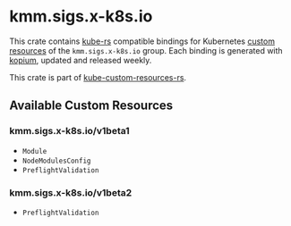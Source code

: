 <!--
SPDX-FileCopyrightText: The kube-custom-resources-rs Authors
SPDX-License-Identifier: 0BSD
 -->

# kmm.sigs.x-k8s.io

This crate contains [kube-rs](https://kube.rs/) compatible bindings for Kubernetes [custom resources](https://kubernetes.io/docs/tasks/extend-kubernetes/custom-resources/custom-resource-definitions/) of the `kmm.sigs.x-k8s.io` group. Each binding is generated with [kopium](https://github.com/kube-rs/kopium), updated and released weekly.

This crate is part of [kube-custom-resources-rs](https://github.com/metio/kube-custom-resources-rs).

## Available Custom Resources

### kmm.sigs.x-k8s.io/v1beta1
- `Module`
- `NodeModulesConfig`
- `PreflightValidation`
### kmm.sigs.x-k8s.io/v1beta2
- `PreflightValidation`
